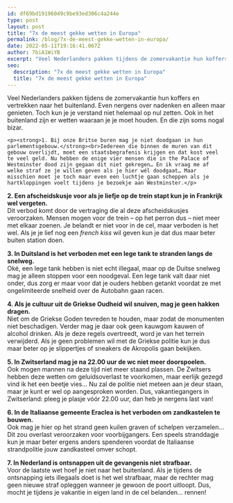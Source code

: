 ```yaml
---
id: df69bd19196049c9be93ed306c4a244e
type: post
layout: post
title: "7x de meest gekke wetten in Europa"
permalink: /blog/7x-de-meest-gekke-wetten-in-europa/
date: 2022-05-11T19:16:41.067Z
author: 7biA1WiYB
excerpt: "Veel Nederlanders pakken tijdens de zomervakantie hun koffers en vertrekken naar het buitenland. Even nergens over nadenken en alleen maar genieten. Toch kun je je verstand niet helemaal op nul zetten. Ook in het buitenland zijn er wetten waaraan je je moet houden. En die zijn soms nogal bizar.  "
seo:
  description: "7x de meest gekke wetten in Europa"
  title: "7x de meest gekke wetten in Europa"
---
```

Veel Nederlanders pakken tijdens de zomervakantie hun koffers en vertrekken naar het buitenland. Even nergens over nadenken en alleen maar genieten. Toch kun je je verstand niet helemaal op nul zetten. Ook in het buitenland zijn er wetten waaraan je je moet houden. En die zijn soms nogal bizar.  

    <p><strong>1. Bij onze Britse buren mag je niet doodgaan in hun parlementsgebouw.</strong><br>Iedereen die binnen de muren van dit gebouw overlijdt, moet een staatsbegrafenis krijgen en dat kost veel te veel geld. Nu hebben de enige vier mensen die in the Palace of Westminster dood zijn gegaan dit niet gekregen… En ik vraag me af welke straf ze je willen geven als je hier wél doodgaat… Maar misschien moet je toch maar even een luchtje gaan scheppen als je hartkloppingen voelt tijdens je bezoekje aan Westminster.</p>
<p><strong>2. Een afscheidskusje voor als je liefje op de trein stapt kun je in Frankrijk wel vergeten.</strong><br>Dit verbod komt door de vertraging die al deze afscheidskusjes veroorzaken. Mensen mogen voor de trein – op het perron dus – niet meer met elkaar zoenen. Je belandt er niet voor in de cel, maar verboden is het wel. Als je je lief nog een <em>french kiss </em>wil geven kun je dat dus maar beter buiten station doen.</p>
<p><strong>3. In Duitsland is het verboden met een lege tank te stranden langs de snelweg.</strong><br>Oké, een lege tank hebben is niet echt illegaal, maar op de Duitse snelweg mag je alleen stoppen voor een noodgeval. Een lege tank valt daar niet onder, dus zorg er maar voor dat je ouders hebben getankt voordat ze met ongelimiteerde snelheid over de Autobahn gaan racen.</p>
<p><strong>4. Als je cultuur uit de Griekse Oudheid wil snuiven, mag je geen hakken dragen.</strong><br>Niet om de Griekse Goden tevreden te houden, maar zodat de monumenten niet beschadigen. Verder mag je daar ook geen kauwgom kauwen of alcohol drinken. Als je deze regels overtreedt, word je van het terrein verwijderd. Als je geen problemen wil met de Griekse politie kun je dus maar beter op je slippertjes of sneakers de Akropolis gaan bekijken.</p>
<p><strong>5. In Zwitserland mag je na 22.00 uur de wc niet meer doorspoelen.</strong><br>Ook mogen mannen na deze tijd niet meer staand plassen. De Zwitsers hebben deze wetten om geluidsoverlast te voorkomen, maar eerlijk gezegd vind ik het een beetje vies… Nu zal de politie niet meteen aan je deur staan, maar je kunt er wel op aangesproken worden. Dus, vakantiegangers in Zwitserland: pleeg je plasje vóór 22.00 uur, dan heb je nergens last van!</p>
<p><strong>6. In de Italiaanse gemeente Eraclea is het verboden om zandkastelen te bouwen.</strong><br>Ook mag je hier op het strand geen kuilen graven of schelpen verzamelen… Dit zou overlast veroorzaken voor voorbijgangers. Een speels stranddagje kun je maar beter ergens anders spenderen voordat de Italiaanse strandpolitie jouw zandkasteel omver schopt.</p>
<p><strong>7. In Nederland is ontsnappen uit de gevangenis niet strafbaar.</strong><br>Voor de laatste wet hoef je niet naar het buitenland. Als je tijdens de ontsnapping iets illegaals doet is het wel strafbaar, maar de rechter mag geen nieuwe straf opleggen wanneer je gewoon de poort uitloopt. Dus, mocht je tijdens je vakantie in eigen land in de cel belanden… rennen!</p>  
